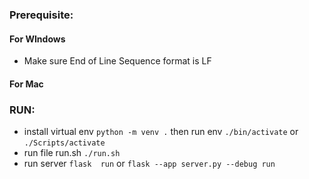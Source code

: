 ### Prerequisite:

#### For WIndows

+ Make sure End of Line Sequence format is LF

#### For Mac

### RUN:

+ install virtual env `python -m venv .` then run env `./bin/activate` or `./Scripts/activate`
+ run file run.sh `./run.sh`
+ run server `flask  run` or `flask --app server.py --debug run`
